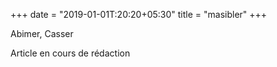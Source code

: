 +++
date = "2019-01-01T:20:20+05:30"
title = "masibler"
+++

Abimer, Casser
<!--more-->
Article en cours de rédaction

> 

